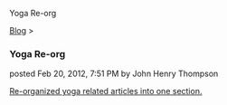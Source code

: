 Yoga Re-org 

[Blog](../z-blog-1.html)‎ > ‎

### Yoga Re-org

posted Feb 20, 2012, 7:51 PM by John Henry Thompson

[Re-organized yoga related articles into one section.](../yoga.html)  
  
  

